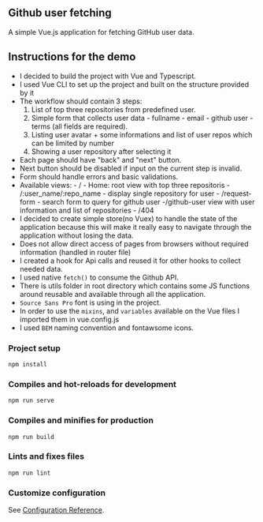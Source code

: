 ## Github user fetching

A simple Vue.js application for fetching GitHub user data.

## Instructions for the demo

- I decided to build the project with Vue and Typescript.
- I used Vue CLI to set up the project and built on the structure provided by it
- The workflow should contain 3 steps:
  1. List of top three repositories from predefined user.
  2. Simple form that collects user data - fullname - email - github user - terms (all fields are required).
  3. Listing user avatar + some informations and list of user repos which can be limited by number
  4. Showing a user repository after selecting it
- Each page should have "back" and "next" button.
- Next button should be disabled if input on the current step is invalid.
- Form should handle errors and basic validations.
- Available views: - / - Home: root view with top three repositoris - /:user_name/:repo_name - display single repository for user - /request-form - search form to query for github user -/github-user view with user information and list of repositories - /404
- I decided to create simple store(no Vuex) to handle the state of the application because this will make it really easy to navigate through the application without losing the data.
- Does not allow direct access of pages from browsers without required information (handled in router file)
- I created a hook for Api calls and reused it for other hooks to collect needed data.
- I used native `fetch()` to consume the Github API.
- There is utils folder in root directory which contains some JS functions around reusable and available through all the application.
- `Source Sans Pro` font is using in the project.
- In order to use the `mixins`, and `variables` available on the Vue files I imported them in vue.config.js
- I used `BEM` naming convention and fontawsome icons.

### Project setup

```
npm install
```

### Compiles and hot-reloads for development

```
npm run serve
```

### Compiles and minifies for production

```
npm run build
```

### Lints and fixes files

```
npm run lint
```

### Customize configuration

See [Configuration Reference](https://cli.vuejs.org/config/).
